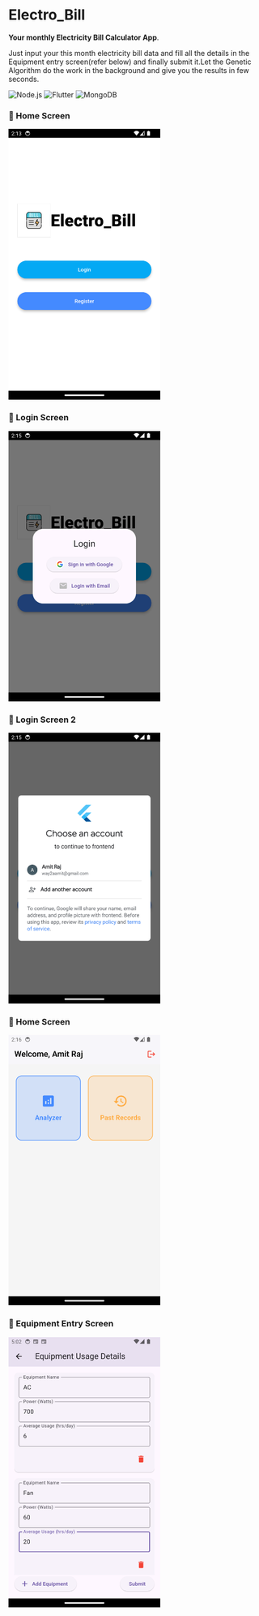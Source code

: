 # Electro_Bill

**Your monthly Electricity Bill Calculator App**.

Just input your this month electricity bill data and fill all the details in the Equipment entry screen(refer below) and finally submit it.Let the Genetic Algorithm do the work in the background and give you the results in few seconds.

![Node.js](https://img.shields.io/badge/Node.js-18.x-green)
![Flutter](https://img.shields.io/badge/Flutter-3.x-blue)
![MongoDB](https://img.shields.io/badge/MongoDB-6.0-green)

### 🔸 Home Screen
<p >
  <img src="assets/Screenshot_20250628_141343.png" width="300"/>
</p>

### 🔸 Login Screen
<p >
  <img src="assets/Screenshot_20250628_141530.png" width="300"/>
</p>

### 🔸 Login Screen 2
<p >
  <img src="assets/Screenshot_20250628_141557.png" width="300"/>
</p>

### 🔸 Home Screen
<p >
  <img src="assets/Screenshot_20250628_141644.png" width="300"/>
</p>

### 🔸 Equipment Entry Screen
<p >
  <img src="assets/Screenshot_20250628_170301.png" width="300"/>
</p>






